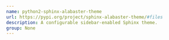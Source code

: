 ```yaml
---
name: python2-sphinx-alabaster-theme
url: https://pypi.org/project/sphinx-alabaster-theme/#files
description: A configurable sidebar-enabled Sphinx theme.
group: None
---
```


